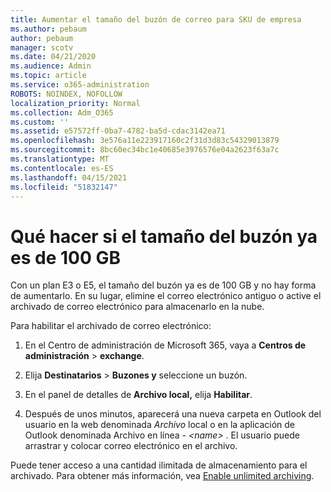 ```yaml
---
title: Aumentar el tamaño del buzón de correo para SKU de empresa
ms.author: pebaum
author: pebaum
manager: scotv
ms.date: 04/21/2020
ms.audience: Admin
ms.topic: article
ms.service: o365-administration
ROBOTS: NOINDEX, NOFOLLOW
localization_priority: Normal
ms.collection: Adm_O365
ms.custom: ''
ms.assetid: e57572ff-0ba7-4782-ba5d-cdac3142ea71
ms.openlocfilehash: 3e576a11e223917160c2f31d3d83c54329013879
ms.sourcegitcommit: 8bc60ec34bc1e40685e3976576e04a2623f63a7c
ms.translationtype: MT
ms.contentlocale: es-ES
ms.lasthandoff: 04/15/2021
ms.locfileid: "51832147"
---
```

# <a name="what-to-do-if-your-mailbox-size-is-already-100gb"></a>Qué hacer si el tamaño del buzón ya es de 100 GB

Con un plan E3 o E5, el tamaño del buzón ya es de 100 GB y no hay forma de aumentarlo. En su lugar, elimine el correo electrónico antiguo o active el archivado de correo electrónico para almacenarlo en la nube. 
  
Para habilitar el archivado de correo electrónico:
  
1. En el Centro de administración de Microsoft 365, vaya a **Centros de administración** \> **exchange**. 
    
2. Elija **Destinatarios** \> **Buzones y** seleccione un buzón. 
    
3. En el panel de detalles de **Archivo local,** elija **Habilitar**. 
    
4. Después de unos minutos, aparecerá una nueva carpeta en Outlook del usuario en la web denominada *Archivo* local o en la aplicación de Outlook denominada Archivo en línea *- \<name\>* . El usuario puede arrastrar y colocar correo electrónico en el archivo. 
    
Puede tener acceso a una cantidad ilimitada de almacenamiento para el archivado. Para obtener más información, vea [Enable unlimited archiving](https://docs.microsoft.com/microsoft-365/compliance/enable-unlimited-archiving).
  

